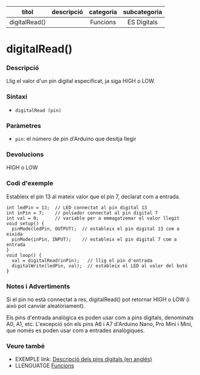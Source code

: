 
| títol | descripció   | categoria  | subcategoria        |
| :---: | :----------: | :--------: | :-----------------: |
| digitalRead() | | Funcions | ES Digitals |

# digitalRead()

### Descripció

Llig el valor d'un pin digital especificat, ja siga HIGH o LOW.

### Sintaxi

* `digitalRead (pin)`

### Paràmetres

* `pin`: el número de pin d'Arduino que desitja llegir

### Devolucions

HIGH o LOW

### Codi d'exemple

Estableix el pin 13 al mateix valor que el pin 7, declarat com a entrada.

```
int ledPin = 13;  // LED connectat al pin digital 13
int inPin = 7;    // polsador connectat al pin digital 7
int val = 0;      // variable per a emmagatzemar el valor llegit
void setup() {
  pinMode(ledPin, OUTPUT);  // estableix el pin digital 13 com a eixida
  pinMode(inPin, INPUT);    // estableix el pin digital 7 com a entrada
}
void loop() {
  val = digitalRead(inPin);   // llig el pin d'entrada
  digitalWrite(ledPin, val);  // estableix el LED al valor del botó
}
```

### Notes i Advertiments

Si el pin no està connectat a res, digitalRead() pot retornar HIGH o LOW (i això pot canviar aleatòriament).

Els pins d'entrada analògica es poden usar com a pins digitals, denominats A0, A1, etc. L'excepció són els pins A6 i A7 d'Arduino Nano, Pro Mini i Mini, que només es poden usar com a entrades analògiques.

### Veure també

* EXEMPLE link: [Descripció dels pins digitals (en anglés)](http://arduino.cc/en/Tutorial/DigitalPins)  
* LLENGUATGE [Funcions](../Funcions.md)
